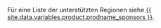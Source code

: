 Für eine Liste der unterstützten Regionen siehe [{{ site.data.variables.product.prodname_sponsors }}](https://github.com/sponsors).
